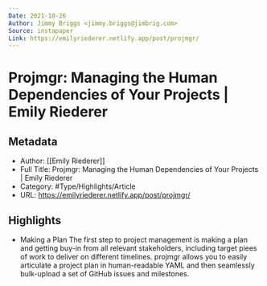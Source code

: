 ```yaml
---
Date: 2021-10-26
Author: Jimmy Briggs <jimmy.briggs@jimbrig.com>
Source: instapaper
Link: https://emilyriederer.netlify.app/post/projmgr/
---
```

# Projmgr: Managing the Human Dependencies of Your Projects | Emily Riederer

## Metadata
- Author: [[Emily Riederer]]
- Full Title: Projmgr: Managing the Human Dependencies of Your Projects | Emily Riederer
- Category: #Type/Highlights/Article
- URL: https://emilyriederer.netlify.app/post/projmgr/

## Highlights
- Making a Plan
  The first step to project management is making a plan and getting buy-in from all relevant stakeholders, including target piees of work to deliver on different timelines. projmgr allows you to easily articulate a project plan in human-readable YAML and then seamlessly bulk-upload a set of GitHub issues and milestones.
